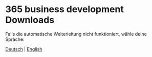 # 365 business development Downloads

<script>
    var baseUrl = window.location.origin + '/';
    window.onload = function() {
        let currentUrl = window.location.href;
        if (currentUrl != currentUrl.toLowerCase()) {
            location.replace(currentUrl.toLowerCase());
        } else {
            //https://downloads.365businessdev.com/de-DE/365-business-sanction-screen/
            if (currentUrl.endsWith('/')) {
                currentUrl = currentUrl.slice(0, -1);
            }
            let currentUrlParts = currentUrl.split('/');
            let lastPart = currentUrlParts[currentUrlParts.length - 1];
            if (lastPart.startsWith('365-business-')) {
                switch (lastPart) {
                    case '365-business-api':
                        location.replace(currentUrl.replace('/365-business-api/','/0f94d4ef-5c3a-4002-93f2-2a2be05219c0/'));
                        break;
                    case '365-business-sanction-screen':
                        location.replace(currentUrl.replace('/365-business-sanction-screen/','/41560e3b-51bf-4a0e-85a6-87280c6fe580/'));
                        break;
                    case '365-business-development-find-and-replace':
                        location.replace(currentUrl.replace('/365-business-development-find-and-replace/','/43382cd0-11d4-401a-a3c7-d22f954ca99b/'));
                        break;
                    case '365-business-eric':
                        location.replace(currentUrl.replace('/365-business-eric/','/b03f5a4d-d257-4177-9881-7fba3c4cc5c5/'));
                        break;
                    case '365-business-pdf':
                        location.replace(currentUrl.replace('/365-business-pdf/','/66745141-90b6-4fb0-906a-94400600f856/'));
                        break;
                    case '365-business-barcode':
                        location.replace(currentUrl.replace('/365-business-barcode/','/9aca19d9-d261-4fa0-88fd-121ad0daa0f7/'));
                        break;
                    case '365-business-address-validation':
                        location.replace(currentUrl.replace('/365-business-address-validation/','/e4664942-0212-41a2-aa2d-cf376adb84a6/'));
                        break;
                    case '365-business-proxy-application':
                        location.replace(currentUrl.replace('/365-business-proxy-application/','/ae907ccb-e4a3-4594-9955-bd931031af8f/'));
                        break;
                    case '365-business-print-agent':
                        location.replace(currentUrl.replace('/365-business-print-agent/','/6fb30c19-f5d6-4e4c-b006-18fba4de1898/'));
                        break;
                    case '365-business-e-invoice':
                        location.replace(currentUrl.replace('/365-business-e-invoice/','/cf38c5e4-71de-4e90-b544-4b1689e1db3f/'));
                        break;
                    default:
                        var languages = {
                            "de": "/de-de/404.html",
                            "en": "/en-us/404.html"
                        };

                        // get browser language
                        var userLang = navigator.language || navigator.userLanguage;
                        userLang = userLang.split('-')[0]; // "de-DE" -> "de"

                        // if language is known, redirect
                        if (languages[userLang]) {
                            window.location.href = languages[userLang];
                        } else {
                            // If not, default to English
                            window.location.href = "/en-us/404.html";
                        }
                        break;
                }
            } else {
                var languages = {
                    "de": "/de-de/404.html",
                    "en": "/en-us/404.html"
                };

                // get browser language
                var userLang = navigator.language || navigator.userLanguage;
                userLang = userLang.split('-')[0]; // "de-DE" -> "de"

                // if language is known, redirect
                if (languages[userLang]) {
                    window.location.href = languages[userLang];
                } else {
                    // If not, default to English
                    window.location.href = "/en-us/404.html";
                }
            }
        }
    };
</script>

Falls die automatische Weiterleitung nicht funktioniert, wähle deine Sprache:

<a href="/de-de/404.html">Deutsch</a> | <a href="/en-us/404.html">English</a>